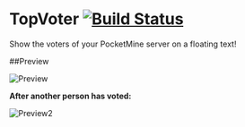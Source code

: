 # TopVoter [![Build Status](https://travis-ci.org/SalmonDE/TopVoter.svg?branch=master)](https://travis-ci.org/SalmonDE/TopVoter)
Show the voters of your PocketMine server on a floating text!

##Preview

![Preview](https://salmonde.de/MCPE-Plugins/Pictures/TopVoter/Preview.jpg)

**After another person has voted:**

![Preview2](https://salmonde.de/MCPE-Plugins/Pictures/TopVoter/Preview2.jpg)

